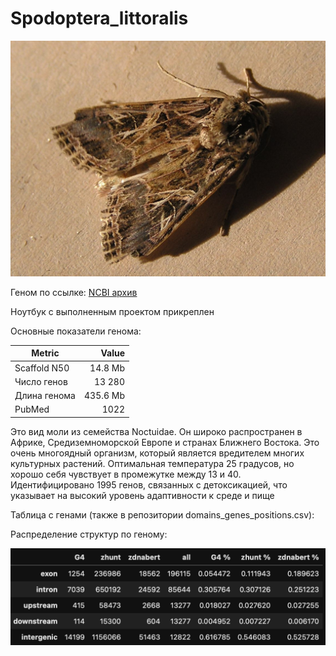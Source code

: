 # Spodoptera_littoralis

![img1](data/Spodoptera_littoralis.jpeg)

Геном по ссылке: [NCBI архив](https://ftp.ncbi.nlm.nih.gov/genomes/all/GCA/902/850/265/GCA_902850265.1_PGI_Spodlit_v1/)

Ноутбук с выполненным проектом прикреплен

Основные показатели генома:

| Metric          | Value        |
|-----------------|-------------:|
| Scaffold N50    | 14.8 Mb      |
| Число генов     | 13 280       |
| Длина генома    | 435.6 Mb     |
| PubMed          | 1022         |

Это вид моли из семейства Noctuidae. Он широко распространен в Африке, Средиземноморской Европе и странах Ближнего Востока. Это очень многоядный организм, который является вредителем многих культурных растений.
Оптимальная температура 25 градусов, но хорошо себя чувствует в промежутке между 13 и 40.
Идентифицировано 1995 генов, связанных с детоксикацией, что указывает на высокий уровень адаптивности к среде и пище

Таблица с генами (также в репозитории domains_genes_positions.csv):

Распределение структур по геному:

![img2](data/first_table.png)
